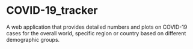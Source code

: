 # COVID-19_tracker

A web application that provides detailed numbers and plots on COVID-19 cases for the overall world, specific region or country based on different demographic groups.
